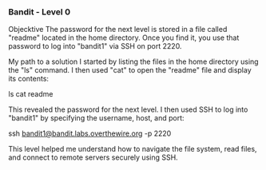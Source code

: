 
### Bandit - Level 0

Objecktive 
The password for the next level is stored in a file called "readme" located in the home directory. Once you find it, you use that password to log into "bandit1" via SSH on port 2220.

My path to a solution 
I started by listing the files in the home directory using the "ls" command. I then used "cat" to open the "readme" file and display its contents:


ls
cat readme


This revealed the password for the next level. I then used SSH to log into "bandit1" by specifying the username, host, and port:


ssh bandit1@bandit.labs.overthewire.org -p 2220


This level helped me understand how to navigate the file system, read files, and connect to remote servers securely using SSH.
